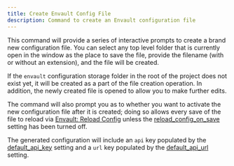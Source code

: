 ```yaml
---
title: Create Envault Config File
description: Command to create an Envault configuration file
---
```


This command will provide a series of interactive prompts to create a brand new
configuration file. You can select any top level folder that is currently open
in the window as the place to save the file, provide the filename (with or
without an extension), and the file will be created.

If the `envault` configuration storage folder in the root of the project does
not exist yet, it will be created as a part of the file creation operation. In
addition, the newly created file is opened to allow you to make further edits.

The command will also prompt you as to whether you want to activate the new
configuration file after it is created; doing so allows every save of the file
to reload via [Envault: Reload Config](reload_config.md) unless the
[reload_config_on_save](../config/settings.md#reload_config_on_save) setting
has been turned off.


The generated configuration will include an `api` key populated by the
[default_api_key](../config/settings.md#default_api_key) setting and a `url`
key populated by the
[default_api_url](../config/settings.md#default_api_url) setting.
